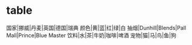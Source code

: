 table
=====

国家|挪威|丹麦|英国|德国|瑞典
颜色|黄|蓝|红|绿|白
抽烟|Dunhill|Blends|Pall Mall|Prince|Blue Master
饮料|水|茶|牛奶|咖啡|啤酒
宠物|猫|马|鸟|鱼|狗
